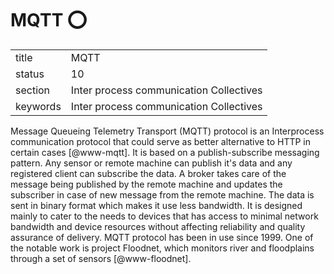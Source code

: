 # MQTT :o:


|          |                                         |
| -------- | --------------------------------------- |
| title    | MQTT                                    | 
| status   | 10                                      |
| section  | Inter process communication Collectives |
| keywords | Inter process communication Collectives |


     
Message Queueing Telemetry Transport (MQTT) protocol is an
Interprocess communication protocol that could serve as better
alternative to HTTP in certain cases [@www-mqtt]. It is based on a
publish-subscribe messaging pattern. Any sensor or remote machine can
publish it's data and any registered client can subscribe the data. A
broker takes care of the message being published by the remote machine
and updates the subscriber in case of new message from the remote
machine. The data is sent in binary format which makes it use less
bandwidth. It is designed mainly to cater to the needs to devices that
has access to minimal network bandwidth and device resources without
affecting reliability and quality assurance of delivery. MQTT protocol
has been in use since 1999. One of the notable work is project
Floodnet, which monitors river and floodplains through a set of
sensors [@www-floodnet].



